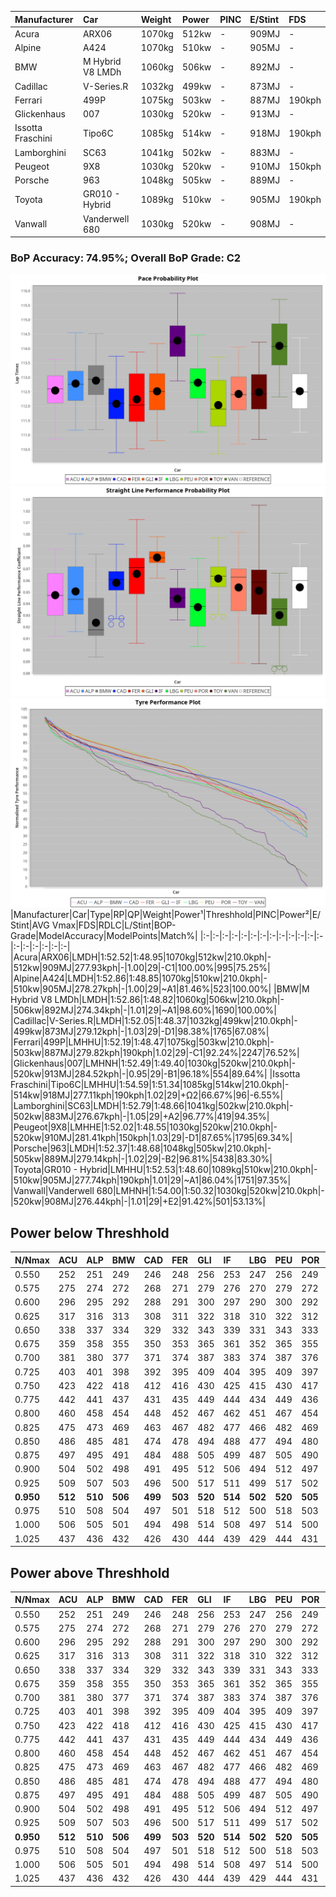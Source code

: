 |Manufacturer|Car|Weight|Power|PINC|E/Stint|FDS|
|:-|:-|:-|:-|:-|:-|:-|
|Acura|ARX06|1070kg|512kw|-|909MJ|-|
|Alpine|A424|1070kg|510kw|-|905MJ|-|
|BMW|M Hybrid V8 LMDh|1060kg|506kw|-|892MJ|-|
|Cadillac|V-Series.R|1032kg|499kw|-|873MJ|-|
|Ferrari|499P|1075kg|503kw|-|887MJ|190kph|
|Glickenhaus|007|1030kg|520kw|-|913MJ|-|
|Issotta Fraschini|Tipo6C|1085kg|514kw|-|918MJ|190kph|
|Lamborghini|SC63|1041kg|502kw|-|883MJ|-|
|Peugeot|9X8|1030kg|520kw|-|910MJ|150kph|
|Porsche|963|1048kg|505kw|-|889MJ|-|
|Toyota|GR010 - Hybrid|1089kg|510kw|-|905MJ|190kph|
|Vanwall|Vanderwell 680|1030kg|520kw|-|908MJ|-|

### BoP Accuracy: 74.95%; Overall BoP Grade: C2
![PACECHART](./IMG/CUSTOM.png)
![STRAIGHTLINEPERFORMANCECHART](./IMG/CUSTOM_sp.png)
![TYREPERFORMANCECHART](./IMG/CUSTOM_tw.png)
|Manufacturer|Car|Type|RP|QP|Weight|Power¹|Threshhold|PINC|Power²|E/Stint|AVG Vmax|FDS|RDLC|L/Stint|BOP-Grade|ModelAccuracy|ModelPoints|Match%|
|:-|:-|:-|:-|:-|:-|:-|:-|:-|:-|:-|:-|:-|:-|:-|:-|:-|:-|:-|
|Acura|ARX06|LMDH|1:52.52|1:48.95|1070kg|512kw|210.0kph|-|512kw|909MJ|277.93kph|-|1.00|29|-C1|100.00%|995|75.25%|
|Alpine|A424|LMDH|1:52.86|1:48.85|1070kg|510kw|210.0kph|-|510kw|905MJ|278.27kph|-|1.00|29|~A1|81.46%|523|100.00%|
|BMW|M Hybrid V8 LMDh|LMDH|1:52.86|1:48.82|1060kg|506kw|210.0kph|-|506kw|892MJ|274.34kph|-|1.01|29|~A1|98.60%|1690|100.00%|
|Cadillac|V-Series.R|LMDH|1:52.05|1:48.37|1032kg|499kw|210.0kph|-|499kw|873MJ|279.12kph|-|1.03|29|-D1|98.38%|1765|67.08%|
|Ferrari|499P|LMHHU|1:52.19|1:48.47|1075kg|503kw|210.0kph|-|503kw|887MJ|279.82kph|190kph|1.02|29|-C1|92.24%|2247|76.52%|
|Glickenhaus|007|LMHNH|1:52.49|1:49.40|1030kg|520kw|210.0kph|-|520kw|913MJ|284.52kph|-|0.95|29|-B1|96.18%|554|89.64%|
|Issotta Fraschini|Tipo6C|LMHHU|1:54.59|1:51.34|1085kg|514kw|210.0kph|-|514kw|918MJ|277.11kph|190kph|1.02|29|+Ω2|66.67%|96|-6.55%|
|Lamborghini|SC63|LMDH|1:52.79|1:48.66|1041kg|502kw|210.0kph|-|502kw|883MJ|276.67kph|-|1.05|29|+A2|96.77%|419|94.35%|
|Peugeot|9X8|LMHHE|1:52.02|1:48.55|1030kg|520kw|210.0kph|-|520kw|910MJ|281.41kph|150kph|1.03|29|-D1|87.65%|1795|69.34%|
|Porsche|963|LMDH|1:52.37|1:48.68|1048kg|505kw|210.0kph|-|505kw|889MJ|279.14kph|-|1.02|29|-B2|96.81%|5438|83.30%|
|Toyota|GR010 - Hybrid|LMHHU|1:52.53|1:48.60|1089kg|510kw|210.0kph|-|510kw|905MJ|277.74kph|190kph|1.01|29|~A1|86.04%|1751|97.35%|
|Vanwall|Vanderwell 680|LMHNH|1:54.00|1:50.32|1030kg|520kw|210.0kph|-|520kw|908MJ|276.44kph|-|1.01|29|+E2|91.42%|501|53.13%|

## Power below Threshhold
|N/Nmax|ACU|ALP|BMW|CAD|FER|GLI|IF|LBG|PEU|POR|TOY|VAN|
|:-|:-|:-|:-|:-|:-|:-|:-|:-|:-|:-|:-|:-|
|0.550|252|251|249|246|248|256|253|247|256|249|251|256|
|0.575|275|274|272|268|271|279|276|270|279|272|274|279|
|0.600|296|295|292|288|291|300|297|290|300|292|295|300|
|0.625|317|316|313|308|311|322|318|310|322|312|316|322|
|0.650|338|337|334|329|332|343|339|331|343|333|337|343|
|0.675|359|358|355|350|353|365|361|352|365|355|358|365|
|0.700|381|380|377|371|374|387|383|374|387|376|380|387|
|0.725|403|401|398|392|395|409|404|395|409|397|401|409|
|0.750|423|422|418|412|416|430|425|415|430|417|422|430|
|0.775|442|441|437|431|435|449|444|434|449|436|441|449|
|0.800|460|458|454|448|452|467|462|451|467|454|458|467|
|0.825|475|473|469|463|467|482|477|466|482|469|473|482|
|0.850|486|485|481|474|478|494|488|477|494|480|485|494|
|0.875|497|495|491|484|488|505|499|487|505|490|495|505|
|0.900|504|502|498|491|495|512|506|494|512|497|502|512|
|0.925|509|507|503|496|500|517|511|499|517|502|507|517|
|**0.950**|**512**|**510**|**506**|**499**|**503**|**520**|**514**|**502**|**520**|**505**|**510**|**520**|
|0.975|510|508|504|497|501|518|512|500|518|503|508|518|
|1.000|506|505|501|494|498|514|508|497|514|500|505|514|
|1.025|437|436|432|426|430|444|439|429|444|431|436|444|

## Power above Threshhold
|N/Nmax|ACU|ALP|BMW|CAD|FER|GLI|IF|LBG|PEU|POR|TOY|VAN|
|:-|:-|:-|:-|:-|:-|:-|:-|:-|:-|:-|:-|:-|
|0.550|252|251|249|246|248|256|253|247|256|249|251|256|
|0.575|275|274|272|268|271|279|276|270|279|272|274|279|
|0.600|296|295|292|288|291|300|297|290|300|292|295|300|
|0.625|317|316|313|308|311|322|318|310|322|312|316|322|
|0.650|338|337|334|329|332|343|339|331|343|333|337|343|
|0.675|359|358|355|350|353|365|361|352|365|355|358|365|
|0.700|381|380|377|371|374|387|383|374|387|376|380|387|
|0.725|403|401|398|392|395|409|404|395|409|397|401|409|
|0.750|423|422|418|412|416|430|425|415|430|417|422|430|
|0.775|442|441|437|431|435|449|444|434|449|436|441|449|
|0.800|460|458|454|448|452|467|462|451|467|454|458|467|
|0.825|475|473|469|463|467|482|477|466|482|469|473|482|
|0.850|486|485|481|474|478|494|488|477|494|480|485|494|
|0.875|497|495|491|484|488|505|499|487|505|490|495|505|
|0.900|504|502|498|491|495|512|506|494|512|497|502|512|
|0.925|509|507|503|496|500|517|511|499|517|502|507|517|
|**0.950**|**512**|**510**|**506**|**499**|**503**|**520**|**514**|**502**|**520**|**505**|**510**|**520**|
|0.975|510|508|504|497|501|518|512|500|518|503|508|518|
|1.000|506|505|501|494|498|514|508|497|514|500|505|514|
|1.025|437|436|432|426|430|444|439|429|444|431|436|444|
